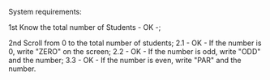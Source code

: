 System requirements:

1st Know the total number of Students - OK -;

2nd Scroll from 0 to the total number of students;
	2.1 - OK - If the number is 0, write "ZERO" on the screen;
	2.2 - OK - If the number is odd, write "ODD" and the number;
	3.3 - OK - If the number is even, write "PAR" and the number.
